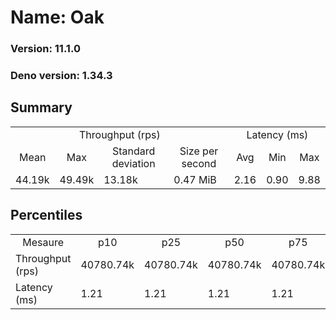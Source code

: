 # Name: Oak 
  
  ### Version: 11.1.0
  ### Deno version: 1.34.3

## Summary
<table>
<tr>
    <td align="center" colspan="4">Throughput (rps)</td>
    <td align="center" colspan="3">Latency (ms)</td>
</tr>
<tr>
    <td align="center">Mean</td>
    <td align="center">Max</td>
    <td align="center">Standard deviation</td>
    <td align="center">Size per second</td>
    <td align="center">Avg</td>
    <td align="center">Min</td>
    <td align="center">Max</td>
</tr>
<tr>
    <td>44.19k</td>
    <td>49.49k</td>
    <td>13.18k</td>
    <td>0.47 MiB</td>
    <td>2.16</td>
    <td>0.90</td>
    <td>9.88</td>
</tr>
</table>

## Percentiles

<table>
<tr>
  <td align="center">Mesaure</td>
  <td align="center">p10</td>
  <td align="center">p25</td>
  <td align="center">p50</td>
  <td align="center">p75</td>
  <td align="center">p90</td>
  <td align="center">p95</td>
  <td align="center">p99</td>
</tr>
<tr>
  <td>Throughput (rps)</td>
  <td>40780.74k</td>
  <td>40780.74k</td>
  <td>40780.74k</td>
  <td>40780.74k</td>
  <td>49341.48k</td>
  <td>49425.22k</td>
  <td>49490.93k</td>
</tr>
<tr>
  <td>Latency (ms)</td>
  <td>1.21</td>
  <td>1.21</td>
  <td>1.21</td>
  <td>1.21</td>
  <td>3.65</td>
  <td>4.33</td>
  <td>6.12</td>
</tr>
</table>
